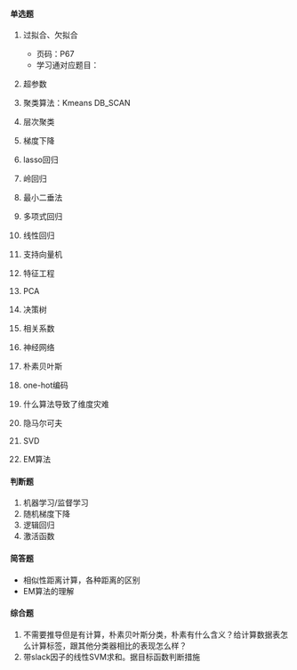 #### 单选题
1. 过拟合、欠拟合
	+ 页码：P67
	+ 学习通对应题目：

1. 超参数
2. 聚类算法：Kmeans DB_SCAN
3. 层次聚类
4. 梯度下降
5. lasso回归
6. 岭回归
7. 最小二垂法
8. 多项式回归
9. 线性回归
10. 支持向量机
11. 特征工程
12. PCA
13. 决策树
14. 相关系数
15. 神经网络
16. 朴素贝叶斯
17. one-hot编码
18. 什么算法导致了维度灾难
19. 隐马尔可夫
20. SVD
21. EM算法
#### 判断题
1. 机器学习/监督学习
2. 随机梯度下降
3. 逻辑回归
4. 激活函数

#### 简答题
+ 相似性距离计算，各种距离的区别
+ EM算法的理解
#### 综合题
1. 不需要推导但是有计算，朴素贝叶斯分类，朴素有什么含义？给计算数据表怎么计算标签，跟其他分类器相比的表现怎么样？
2. 带slack因子的线性SVM求和。据目标函数判断措施